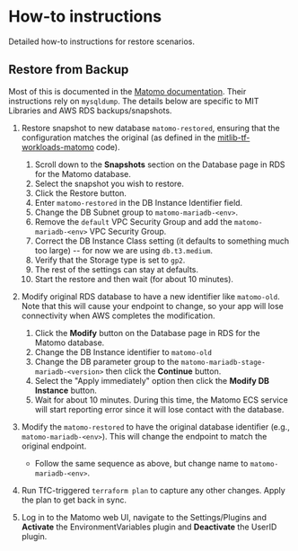 # How-to instructions

Detailed how-to instructions for restore scenarios.

## Restore from Backup

Most of this is documented in the [Matomo documentation](https://matomo.org/faq/how-to/how-do-i-backup-and-restore-the-matomo-data/). Their instructions rely on `mysqldump`. The details below are specific to MIT Libraries and AWS RDS backups/snapshots.

1. Restore snapshot to new database `matomo-restored`, ensuring that the configuration matches the original (as defined in the [mitlib-tf-workloads-matomo](https://github.com/MITLibraries/mitlib-tf-workloads-matomo) code).

    1. Scroll down to the **Snapshots** section on the Database page in RDS for the Matomo database.
    1. Select the snapshot you wish to restore.
    1. Click the Restore button.
    1. Enter `matomo-restored` in the DB Instance Identifier field.
    1. Change the DB Subnet group to `matomo-mariadb-<env>`.
    1. Remove the `default` VPC Security Group and add the `matomo-mariadb-<env>` VPC Security Group.
    1. Correct the DB Instance Class setting (it defaults to something much too large) -- for now we are using `db.t3.medium`.
    1. Verify that the Storage type is set to `gp2`.
    1. The rest of the settings can stay at defaults.
    1. Start the restore and then wait (for about 10 minutes).

1. Modify original RDS database to have a new identifier like `matomo-old`. Note that this will cause your endpoint to change, so your app will lose connectivity when AWS completes the modification.

    1. Click the **Modify** button on the Database page in RDS for the Matomo database.
    1. Change the DB Instance identifier to `matomo-old`
    1. Change the DB parameter group to the `matomo-mariadb-stage-mariadb-<version>` then click the **Continue** button.
    1. Select the "Apply immediately" option then click the **Modify DB Instance** button.
    1. Wait for about 10 minutes. During this time, the Matomo ECS service will start reporting error since it will lose contact with the database.

1. Modify the `matomo-restored` to have the original database identifier (e.g., `matomo-mariadb-<env>`). This will change the endpoint to match the original endpoint.

    * Follow the same sequence as above, but change name to `matomo-mariadb-<env>`.

1. Run TfC-triggered `terraform plan` to capture any other changes. Apply the plan to get back in sync.
1. Log in to the Matomo web UI, navigate to the Settings/Plugins and **Activate** the EnvironmentVariables plugin and **Deactivate** the UserID plugin.
